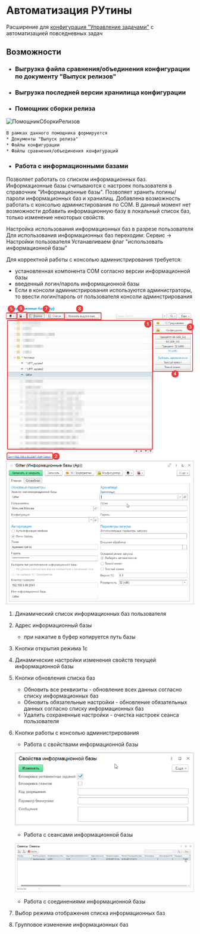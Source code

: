 # Автоматизация РУтины
Расширение для [конфигурация "Управление задачами"](https://github.com/BlizD/Tasks) с автоматизацией повседневных задач

## Возможности
* ### Выгрузка файла сравнения/объединения конфигурации по документу "Выпуск релизов"
* ### Выгрузка последней версии хранилища конфигурации
* ### Помощник сборки релиза

![ПомощникСборкиРелизов](https://github.com/hawkxtreme/Tasker1C_AutomationRoutine/blob/main/img/ReleaseBuildAssistant.gif?raw=true)
    
    В рамках данного помощника формируется
    * Документы "Выпуск релиза"
    * Файлы конфигурации
    * Файлы сравнения/объединения конфигураций

* ### Работа с информационными базами
Позволяет работать со списком информационных баз. 
Информационные базы считываются с настроек пользователя в справочник "Информационные базы".
Позволяет хранить логины/пароли информационных баз и хранилищ.
Добавлена возможность работать с консолью администирования по COM.
В данный момент нет возможности добавить информационную базу в локальный список баз, только изменение некоторых свойств.

Настройка использования информационных баз в разрезе пользователя
Для использования информационных баз переходим:
Сервис -> Настройки пользователя
Устанавливаем флаг "использовать информационной базы"

Для корректной работы с консолью администрирования требуется:
* установленная компонента COM согласно версии информационной базы
* введенный логин/пароль информационной базы
* Если в консоли администрирования используются администраторы, то ввести логин/пароль от пользователя консоли админстрирования

![Информационные базы](img/information_bases_1.png)
![Элемент справочника Информационные базы](img/information_bases_2.png)
1) Динамический список информационных баз пользователя
2) Адрес информационный базы
    * при нажатие в буфер копируется путь  базы
3) Кнопки открытия режима 1с
4) Динамические настройки изменения свойств текущей информационной базы
5) Кнопки обновления списка баз
    * Обновить все реквизиты - обновление всех данных согласно списку информационных баз
    * Обновить обязательные настройки - обновление обязательных данных согласно списку информационных баз
    * Удалить сохраненные настройки - очистка настроек сеанса пользователя
6) Кнопки работы с консолью администрирования
    * Работа с свойствами информационной базы

    ![Свойства информационной базы](img/information_bases_3.png)
    * Работа с сеансами информационной базы

    ![Сеансы информационной базы](img/information_bases_4.png)
    * Работа с соединениями информационной базы
7) Выбор режима отображения списка информационных баз
8) Групповое изменение информационных баз